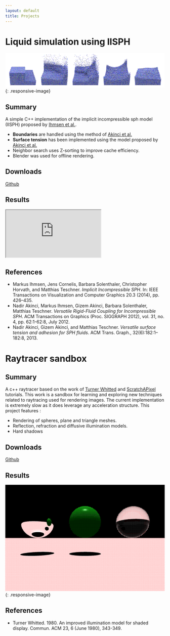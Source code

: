```yaml
---
layout: default
title: Projects
---
```


# Liquid simulation using IISPH

![Dam Break Simulation](/assets/img/hokusai/simpleBreakingDam.png "Dam break simulation"){: .responsive-image}

## Summary 

A simple C++ implementation of the implicit incompressible sph model (IISPH) proposed by [Ihmsen et al.](#ihmsen2014).

- **Boundaries** are handled using the method of [Akinci et al.](#Akinci2012)
- **Surface tension** has been implemented using the model proposed by [Akinci et al.](#Akinci2013)
- Neighbor search uses Z-sorting to improve cache efficiency.
- Blender was used for offline rendering.

## Downloads

[Github](https://github.com/manteapi/hokusai)

## Results

<div class="responsive-iframe-container">
<iframe class="responsive-iframe" src="https://www.youtube.com/embed/v5bxcxcEiU4" allowfullscreen></iframe>
</div>

## References

- <a id="ihmsen2014"></a> Markus Ihmsen, Jens Cornelis, Barbara Solenthaler, Christopher Horvath, and Matthias Teschner. <cite>Implicit Incompressible SPH</cite>. In: IEEE Transactions on Visualization and Computer Graphics 20.3 (2014), pp. 426–435.
- <a id="Akinci2012"></a> Nadir Akinci, Markus Ihmsen, Gizem Akinci, Barbara Solenthaler, Matthias Teschner. <cite>Versatile Rigid-Fluid Coupling for Incompressible SPH</cite>. ACM Transactions on Graphics (Proc. SIGGRAPH 2012), vol. 31, no. 4, pp. 62:1-62:8, July 2012.
- <a id="Akinci2013"></a> Nadir Akinci, Gizem Akinci, and Matthias Teschner. <cite>Versatile surface tension and adhesion for SPH fluids</cite>. ACM Trans. Graph., 32(6):182:1–182:8, 2013.
        
# Raytracer sandbox

## Summary

A c++ raytracer based on the work of [Turner Whitted](#Whitted) and [ScratchAPixel](https://www.scratchapixel.com/) tutorials.
This work is a sandbox for learning and exploring new techniques related to raytracing used for rendering images.
The current implementation is extremely slow as it does leverage any acceleration structure.
This project features :
- Rendering of spheres, plane and triangle meshes.
- Reflection, refraction and diffusive illumination models.
- Hard shadows

## Downloads

[Github](https://github.com/manteapi/raytracer-sandbox)

## Results

![Simple spheres raytracing](/assets/img/raytracer-sandbox/simplesspheres.png "Simple spheres raytracing"){: .responsive-image}
        
## References

- <a id="Whitted"></a> Turner Whitted. 1980. An improved illumination model for shaded display. Commun. ACM 23, 6 (June 1980), 343-349.
